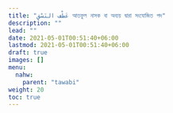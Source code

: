 ```yaml
---
title: "عَطْف النَسْقِ আতফুল নাসক বা অব্যয় দ্বারা সংযোজিত পদ"
description: ""
lead: ""
date: 2021-05-01T00:51:40+06:00
lastmod: 2021-05-01T00:51:40+06:00
draft: true
images: []
menu: 
  nahw:
    parent: "tawabi"
weight: 20
toc: true
---
```



